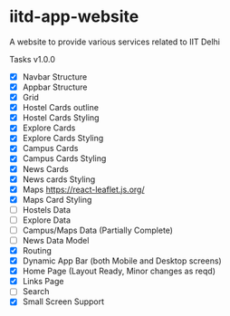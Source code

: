 # iitd-app-website
A website to provide various services related to IIT Delhi

Tasks v1.0.0 

- [x] Navbar Structure
- [x] Appbar Structure
- [x] Grid 
- [x] Hostel Cards outline
- [x] Hostel Cards Styling
- [x] Explore Cards
- [x] Explore Cards Styling
- [x] Campus Cards
- [x] Campus Cards Styling
- [x] News Cards
- [x] News cards Styling
- [x] Maps https://react-leaflet.js.org/
- [x] Maps Card Styling
- [ ] Hostels Data
- [ ] Explore Data
- [ ] Campus/Maps Data (Partially Complete)
- [ ] News Data Model
- [x] Routing
- [x] Dynamic App Bar (both Mobile and Desktop screens)
- [x] Home Page (Layout Ready, Minor changes as reqd)
- [x] Links Page
- [ ] Search
- [x] Small Screen Support
